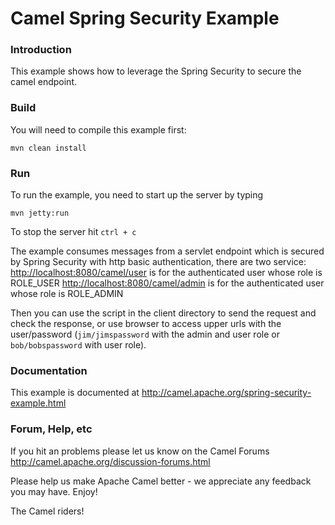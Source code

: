 # Camel Spring Security Example

### Introduction
This example shows how to leverage the Spring Security to secure the camel endpoint.


### Build
You will need to compile this example first:

	mvn clean install

### Run
To run the example, you need to start up the server by typing

	mvn jetty:run

To stop the server hit `ctrl + c`

The example consumes messages from a servlet endpoint which is secured by Spring Security
with http basic authentication, there are two service:
 <http://localhost:8080/camel/user> is for the authenticated user whose role is ROLE_USER
 <http://localhost:8080/camel/admin> is for the authenticated user whose role is ROLE_ADMIN


Then you can use the script in the client directory to send the request and check the response,
or use browser to access upper urls with the user/password
(`jim/jimspassword` with the admin and user role  or `bob/bobspassword` with user role).

### Documentation
This example is documented at <http://camel.apache.org/spring-security-example.html>

### Forum, Help, etc

If you hit an problems please let us know on the Camel Forums
	<http://camel.apache.org/discussion-forums.html>

Please help us make Apache Camel better - we appreciate any feedback you may
have.  Enjoy!



The Camel riders!
